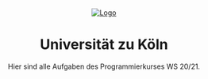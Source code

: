 
<!-- PROJECT LOGO -->
<br />
<p align="center">
  <a href="https://hunhold.cs.uni-koeln.de/programmierkurs/">
    <img src="https://i0.wp.com/www.deltacad.de/wp-content/uploads/2016/07/UzK_Logo.jpg?w=582&ssl=1" alt="Logo">
  </a>
  <h1 align="center">Universit&auml;t zu K&ouml;ln</h1>

  <p align="center">
    Hier sind alle Aufgaben des Programmierkurses WS 20/21.
    <br />
  </p>
</p>


